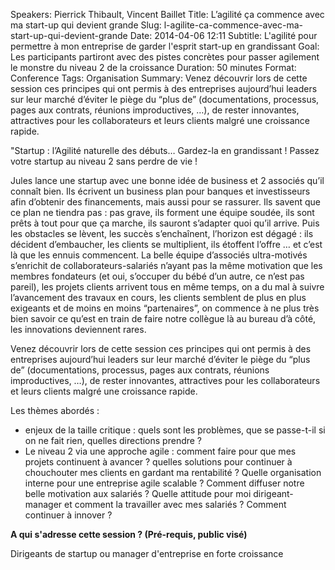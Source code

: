 Speakers: Pierrick Thibault, Vincent Baillet
Title: L’agilité ça commence avec ma start-up qui devient grande 
Slug: l-agilite-ca-commence-avec-ma-start-up-qui-devient-grande
Date: 2014-04-06 12:11
Subtitle: L'agilité pour permettre à mon entreprise de garder l'esprit start-up en grandissant
Goal: Les participants partiront avec des pistes concrètes pour passer agilement le monstre du niveau 2 de la croissance
Duration: 50 minutes
Format: Conference
Tags: Organisation
Summary: Venez découvrir lors de cette session ces principes qui ont permis à des entreprises aujourd’hui leaders sur leur marché d’éviter le piège du “plus de” (documentations, processus, pages aux contrats, réunions improductives, …), de rester innovantes, attractives pour les collaborateurs et leurs clients malgré une croissance rapide. 


"Startup : l’Agilité naturelle des débuts… Gardez-la en grandissant ! Passez votre startup au niveau 2 sans perdre de vie !

Jules lance une startup avec une bonne idée de business et 2 associés qu’il connaît bien. Ils écrivent un business plan pour banques et investisseurs afin d’obtenir des financements, mais aussi pour se rassurer. Ils savent que ce plan ne tiendra pas : pas grave, ils forment une équipe soudée, ils sont prêts à tout pour que ça marche, ils sauront s’adapter quoi qu’il arrive. 
Puis les obstacles se lèvent, les succès s’enchaînent, l’horizon est dégagé : ils décident d’embaucher, les clients se multiplient, ils étoffent l’offre … et c’est là que les ennuis commencent. La belle équipe d’associés ultra-motivés s’enrichit de collaborateurs-salariés n’ayant pas la même motivation que les membres fondateurs (et oui, s’occuper du bébé d’un autre, ce n’est pas pareil), les projets clients arrivent tous en même temps, on a du mal à suivre l’avancement des travaux en cours, les clients semblent de plus en plus exigeants et de moins en moins “partenaires”, on commence à ne plus très bien savoir ce qu’est en train de faire notre collègue là au bureau d’à côté, les innovations deviennent rares.

Venez découvrir lors de cette session ces principes qui ont permis à des entreprises aujourd’hui leaders sur leur marché d’éviter le piège du “plus de” (documentations, processus, pages aux contrats, réunions improductives, …), de rester innovantes, attractives pour les collaborateurs et leurs clients malgré une croissance rapide.

Les thèmes abordés : 
- enjeux de la taille critique : quels sont les problèmes, que se passe-t-il si on ne fait rien, quelles directions prendre ? 
- Le niveau 2 via une approche agile : comment faire pour que mes projets continuent à avancer ? quelles solutions pour continuer à chouchouter mes clients en gardant ma rentabilité ? Quelle organisation interne pour une entreprise agile scalable ? Comment diffuser notre belle motivation aux salariés ? Quelle attitude pour moi dirigeant-manager et comment la travailler avec mes salariés ? Comment continuer à innover ?

**A qui s'adresse cette session ? (Pré-requis, public visé)**

Dirigeants de startup ou manager d'entreprise en forte croissance
